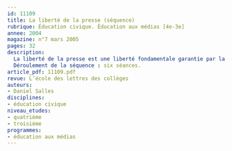 ```yaml
---
id: 11109
title: La liberté de la presse (séquence)
rubrique: Éducation civique. Éducation aux médias [4e-3e]
annee: 2004
magazine: n°7 mars 2005
pages: 32
description: 
  La liberté de la presse est une liberté fondamentale garantie par la loi dans le cadre de la liberté d’expression que permet la démocratie. La formation du citoyen en quatrième aborde les enjeux de l’information : « Présentation des différents médias (presse, télévision, supports multimédias) permet d’en souligner l’importance dans nos sociétés et d’en préciser aussi les limites et les risques. L’analyse du traitement de l’information permet l’exercice de l’esprit critique chez les élèves. » Il est, par ailleurs, fortement spécifié que « l’éducation civique est l’affaire de tous » et que « sur certains thèmes du programme, des projets communs peuvent être mis en œuvre, parfois avec le concours d’intervenants extérieurs. L’éducation civique fait partie en tant que telle du projet d’établissement. » Cet article propose donc une séquence d’éducation à l’image et aux médias qui peut être assurée conjointement par le professeur de lettres et celui d’éducation civique.
  Déroulement de la séquence : six séances.
article_pdf: 11109.pdf
revue: L’école des lettres des collèges
auteurs:
- Daniel Salles
disciplines:
- éducation civique
niveau_etudes:
- quatrième
- troisième
programmes:
- éducation aux médias
---
```

